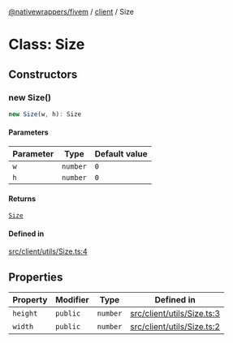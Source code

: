 [@nativewrappers/fivem](../../README.md) / [client](../README.md) / Size

# Class: Size

## Constructors

### new Size()

```ts
new Size(w, h): Size
```

#### Parameters

| Parameter | Type | Default value |
| ------ | ------ | ------ |
| `w` | `number` | `0` |
| `h` | `number` | `0` |

#### Returns

[`Size`](Size.md)

#### Defined in

[src/client/utils/Size.ts:4](https://github.com/nativewrappers/fivem/blob/87bcb6b348baa538f549670f784fcd3ed14240d8/src/client/utils/Size.ts#L4)

## Properties

| Property | Modifier | Type | Defined in |
| ------ | ------ | ------ | ------ |
| `height` | `public` | `number` | [src/client/utils/Size.ts:3](https://github.com/nativewrappers/fivem/blob/87bcb6b348baa538f549670f784fcd3ed14240d8/src/client/utils/Size.ts#L3) |
| `width` | `public` | `number` | [src/client/utils/Size.ts:2](https://github.com/nativewrappers/fivem/blob/87bcb6b348baa538f549670f784fcd3ed14240d8/src/client/utils/Size.ts#L2) |
